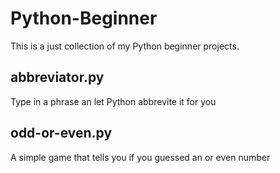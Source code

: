 # Python-Beginner

This is a just collection of my Python beginner projects.

<h2>abbreviator.py</h2>
Type in a phrase an let Python abbrevite it for you

<h2>odd-or-even.py</h2>
A simple game that tells you if you guessed an or even number
